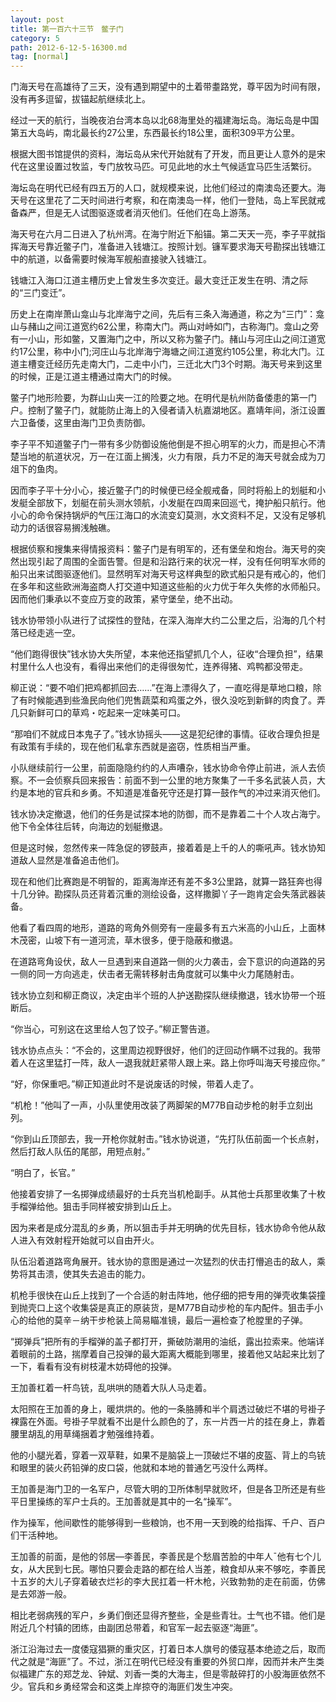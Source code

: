 ```yaml
---
layout: post
title: 第一百六十三节　鳖子门
category: 5
path: 2012-6-12-5-16300.md
tag: [normal]
---
```


门海天号在高雄待了三天，没有遇到期望中的土着带耋路党，尊平因为时间有限，没有再多逗留，拔锚起航继续北上。

经过一天的航行，当晚夜泊台湾本岛以北68海里处的福建海坛岛。海坛岛是中国第五大岛屿，南北最长约27公里，东西最长约18公里，面积309平方公里。

根据大图书馆提供的资料，海坛岛从宋代开始就有了开发，而且更让人意外的是宋代在这里设置过牧监，专门放牧马匹。可见此地的水土气候适宜马匹生活繁衍。

海坛岛在明代已经有四五万的人口，就规模来说，比他们经过的南澳岛还要大。海天号在这里花了二天时间进行考察，和在南澳岛一样，他们一登陆，岛上军民就戒备森严，但是无人试图驱逐或者消灭他们。任他们在岛上游荡。

海天号在六月二日进入了杭州湾。在海宁附近下船锚。第二天天一亮，李子平就指挥海天号靠近鳖子门，准备进入钱塘江。按照计划。镰军要求海天号勘探出钱塘江中的航道，以备需要时候海军舰船直接驶入钱塘江。

钱塘江入海口江道主槽历史上曾发生多次变迁。最大变迁正发生在明、清之际的“三门变迁”。

历史上在南岸萧山龛山与北岸海宁之间，先后有三条入海通道，称之为“三门”：龛山与赭山之间江道宽约62公里，称南大门。两山对峙如门，古称海门。龛山之旁有一小山，形如鳖，又置海门之中，所以又称为鳖子门。赭山与河庄山之间江道宽约17公里，称中小门;河庄山与北岸海宁海塘之间江道宽约105公里，称北大门。江道主槽变迁经历先走南大门，二走中小门，三迁北大门3个时期。海天号来到这里的时候，正是江道主槽通过南大门的时候。

鳖子门地形险要，为群山山夹一江的险要之地。在明代是杭州防备倭患的第一门户。控制了鳖子门，就能防止海上的入侵者请入杭嘉湖地区。嘉靖年间，浙江设置六卫备倭，这里由海门卫负责防御。

李子平不知道鳖子门一带有多少防御设施他倒是不担心明军的火力，而是担心不清楚当地的航道状况，万一在江面上搁浅，火力有限，兵力不足的海天号就会成为刀俎下的鱼肉。

因而李子平十分小心，接近鳖子门的时候便已经全舰戒备，同时将船上的划艇和小发艇全部放下，划艇在前头测水领航，小发艇在四周来回巡弋，掩护船只航行。他小心的命令保持锅炉的气压江海口的水流变幻莫测，水文资料不足，又没有足够机动力的话很容易搁浅触礁。

根据侦察和搜集来得情报资料：鳖子门是有明军的，还有堡垒和炮台。海天号的突然出现引起了周围的全面告警。但是和沿路行来的状况一样，没有任何明军水师的船只出来试图驱逐他们。显然明军对海天号这样典型的欧式船只是有戒心的，他们在多年和这些欧洲海盗商人打交道中知道这些船的火力优于年久失修的水师船只。因而他们秉承以不变应万变的政策，紧守堡垒，绝不出动。

钱水协带领小队进行了试探性的登陆，在深入海岸大约二公里之后，沿海的几个村落已经走逃一空。

“他们跑得很快”钱水协大失所望，本来他还指望抓几个人，征收“合理负担”，结果村里什么人也没有，看得出来他们的走得很匆忙，连养得猪、鸡鸭都没带走。

柳正说：“要不咱们把鸡都抓回去……”在海上漂得久了，一直吃得是草地口粮，除了有时候能遇到些渔民向他们兜售蔬菜和鸡蛋之外，很久没吃到新鲜的肉食了。弄几只新鲜可口的草鸡・吃起来一定味美可口。

“那咱们不就成日本鬼子了。”钱水协摇头――这是犯纪律的事情。征收合理负担是有政策有手续的，现在他们私拿东西就是盗窃，性质相当严重。

小队继续前行一公里，前面隐隐约约的人声嘈杂，钱水协命令停止前进，派人去侦察。不一会侦察兵回来报告：前面不到一公里的地方聚集了一千多名武装人员，大约是本地的官兵和乡勇。不知道是准备死守还是打算一鼓作气的冲过来消灭他们。

钱水协决定撤退，他们的任务是试探本地的防御，而不是靠着二十个人攻占海宁。他下令全体往后转，向海边的划艇撤退。

但是这时候，忽然传来一阵急促的锣鼓声，接着着是上千的人的嘶吼声。钱水协知道敌人显然是准备追击他们。

现在和他们比赛跑是不明智的，距离海岸还有差不多3公里路，就算一路狂奔也得十几分钟。勘探队员还背着沉重的测绘设备，这样撒脚丫子一跑肯定会失落武器装备。

他看了看四周的地形，道路的弯角外侧旁有一座最多有五六米高的小山丘，上面林木茂密，山坡下有一道河流，草木很多，便于隐蔽和撤退。

在道路弯角设伏，敌人一旦遇到来自道路一侧的火力袭击，会下意识的向道路的另一侧的同一方向逃走，伏击者无需转移射击角度就可以集中火力尾随射击。

钱水协立刻和柳正商议，决定由半个班的人护送勘探队继续撤退，钱水协带一个班断后。

“你当心，可别这在这里给人包了饺子。”柳正警告道。

钱水协点点头：“不会的，这里周边视野很好，他们的迂回动作瞒不过我的。我带着人在这里猛打一阵，敌人一退我就赶紧带人跟上来。路上你呼叫海天号接应你。”

“好，你保重吧。”柳正知道此时不是说废话的时候，带着人走了。

“机枪！”他叫了一声，小队里使用改装了两脚架的M77B自动步枪的射手立刻出列。

“你到山丘顶部去，我一开枪你就射击。”钱水协说道，“先打队伍前面一个长点射，然后打敌人队伍的尾部，用短点射。”

“明白了，长官。”

他接着安排了一名掷弹成绩最好的士兵充当机枪副手。从其他士兵那里收集了十枚手榴弹给他。狙击手同样被安排到山丘上。

因为来者是成分混乱的乡勇，所以狙击手并无明确的优先目标，钱水协命令他从敌人进入有效射程开始就可以自由开火。

队伍沿着道路弯角展开。钱水协的意图是通过一次猛烈的伏击打懵追击的敌人，乘势将其击溃，使其失去追击的能力。

机枪手很快在山丘上找到了一个合适的射击阵地，他仔细的把专用的弹壳收集袋撞到抛壳口上这个收集袋是真正的原装货，是M77B自动步枪的车内配件。狙击手小心的给他的莫辛－纳干步枪装上简易瞄准镜，最后一遍检查了枪膛里的子弹。

“掷弹兵”把所有的手榴弹的盖子都打开，撕破防潮用的油纸，露出拉索来。他端详着眼前的土路，揣摩着自己投弹的最大距离大概能到哪里，接着他又站起来比划了一下，看看有没有树枝灌木妨碍他的投弹。

王加善杠着一杆鸟铳，乱哄哄的随着大队人马走着。

太阳照在王加善的身上，暖烘烘的。他的一条胳膊和半个肩透过破烂不堪的号褂子裸露在外面。号褂子早就看不出是什么颜色的了，东一片西一片的挂在身上，靠着腰里胡乱的用草绳捆着才勉强维持着。

他的小腿光着，穿着一双草鞋，如果不是脑袋上一顶破烂不堪的皮盔、背上的鸟铳和眼里的装火药铅弹的皮口袋，他就和本地的普通乞丐没什么两样。

王加善是海门卫的一名军户，尽管大明的卫所体制早就败坏，但是各卫所还是有些平日里操练的军户士兵的。王加善就是其中的一名“操军”。

作为操军，他间歇性的能够得到一些粮饷，也不用一天到晚的给指挥、千户、百户们干活种地。

王加善的前面，是他的邻居―李善民，李善民是个愁眉苦脸的中年人ˉ他有七个儿女，从大民到七民。哪怕只要会走路的都在给人当差，粮食却从来不够吃，李善民十五岁的大儿子穿着破衣烂衫的李大民扛着一杆木枪，兴致勃勃的走在前面，仿佛是去郊游一般。

相比老弱病残的军户，乡勇们倒还显得齐整些，全是些青壮。士气也不错。他们是附近几个村镇的团练，由副团总带着，和官军一起去驱逐“海匪”。

浙江沿海过去一度倭寇猖獗的重灾区，打着日本人旗号的倭寇基本绝迹之后，取而代之就是“海匪”了。不过，浙江在明代已经没有重要的外贸口岸，因而并未产生类似福建广东的郑芝龙、钟斌、刘香一类的大海主，但是零敲碎打的小股海匪依然不少。官兵和乡勇经常会和这类上岸掠夺的海匪们发生冲突。
